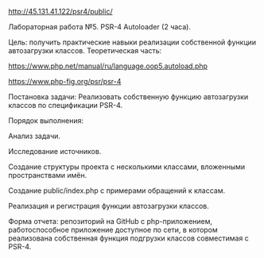 http://45.131.41.122/psr4/public/

Лабораторная работа №5. PSR-4 Autoloader (2 часа).

Цель: получить практические навыки реализации собственной функции автозагрузки классов.
Теоретическая часть:

https://www.php.net/manual/ru/language.oop5.autoload.php

https://www.php-fig.org/psr/psr-4

Постановка задачи: Реализовать собственную функцию автозагрузки классов по спецификации PSR-4.

Порядок выполнения:

Анализ задачи.

Исследование источников.

Создание структуры проекта с несколькими классами, вложенными пространствами имён.

Создание public/index.php с примерами обращений к классам.

Реализация и регистрация функции автозагрузки классов.

Форма отчета: репозиторий на GitHub с php-приложением, работоспособное приложение доступное по сети,
в котором реализована собственная функция подгрузки классов совместимая с PSR-4.
